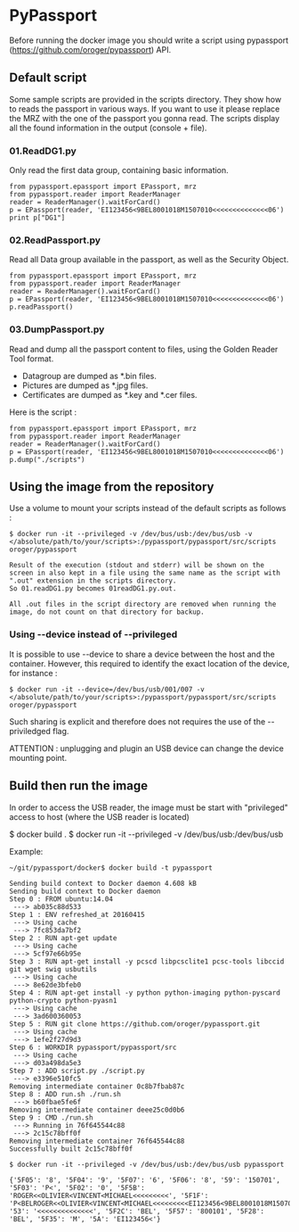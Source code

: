 # PyPassport

Before running the docker image you should write a script using pypassport (https://github.com/oroger/pypassport) API.

## Default script 

Some sample scripts are provided in the scripts directory. They show how to reads the passport in various ways.
If you want to use it please replace the MRZ with the one of the passport you gonna read.
The scripts display all the found information in the output (console + file).

### 01.ReadDG1.py

Only read the first data group, containing basic information.

	from pypassport.epassport import EPassport, mrz
	from pypassport.reader import ReaderManager
	reader = ReaderManager().waitForCard()
	p = EPassport(reader, 'EI123456<9BEL8001018M1507010<<<<<<<<<<<<<<06')
	print p["DG1"]

### 02.ReadPassport.py

Read all Data group available in the passport, as well as the Security Object.

	from pypassport.epassport import EPassport, mrz
	from pypassport.reader import ReaderManager
	reader = ReaderManager().waitForCard()
	p = EPassport(reader, 'EI123456<9BEL8001018M1507010<<<<<<<<<<<<<<06')
	p.readPassport()

### 03.DumpPassport.py

Read and dump all the passport content to files, using the Golden Reader Tool format.

* Datagroup are dumped as *.bin files.
* Pictures are dumped as *.jpg files.
* Certificates are dumped as *.key and *.cer files.

Here is the script :

	from pypassport.epassport import EPassport, mrz
	from pypassport.reader import ReaderManager
	reader = ReaderManager().waitForCard()
	p = EPassport(reader, 'EI123456<9BEL8001018M1507010<<<<<<<<<<<<<<06')
	p.dump("./scripts")

## Using the image from the repository

Use a volume to mount your scripts instead of the default scripts as follows :

	$ docker run -it --privileged -v /dev/bus/usb:/dev/bus/usb -v </absolute/path/to/your/scripts>:/pypassport/pypassport/src/scripts oroger/pypassport

	Result of the execution (stdout and stderr) will be shown on the screen in also kept in a file using the same name as the script with ".out" extension in the scripts directory.
	So 01.readDG1.py becomes 01readDG1.py.out.

	All .out files in the script directory are removed when running the image, do not count on that directory for backup.

### Using --device instead of --privileged

It is possible to use --device to share a device between the host and the container. 
However, this required to identify the exact location of the device, for instance :

	$ docker run -it --device=/dev/bus/usb/001/007 -v </absolute/path/to/your/scripts>:/pypassport/pypassport/src/scripts oroger/pypassport

Such sharing is explicit and therefore does not requires the use of the --priviledged flag.

ATTENTION : unplugging and plugin an USB device can change the device mounting point.

## Build then run the image

In order to access the USB reader, the image must be start with "privileged" access to host (where the USB reader is located)

$ docker build .
$ docker run -it --privileged -v /dev/bus/usb:/dev/bus/usb <imageId>

Example:

	~/git/pypassport/docker$ docker build -t pypassport

	Sending build context to Docker daemon 4.608 kB
	Sending build context to Docker daemon 
	Step 0 : FROM ubuntu:14.04
	 ---> ab035c88d533
	Step 1 : ENV refreshed_at 20160415
	 ---> Using cache
	 ---> 7fc853da7bf2
	Step 2 : RUN apt-get update
	 ---> Using cache
	 ---> 5cf97e66b95e
	Step 3 : RUN apt-get install -y pcscd libpcsclite1 pcsc-tools libccid git wget swig usbutils
	 ---> Using cache
	 ---> 8e62de3bfeb0
	Step 4 : RUN apt-get install -y python python-imaging python-pyscard python-crypto python-pyasn1
	 ---> Using cache
	 ---> 3ad600360053
	Step 5 : RUN git clone https://github.com/oroger/pypassport.git
	 ---> Using cache
	 ---> 1efe2f27d9d3
	Step 6 : WORKDIR pypassport/pypassport/src
	 ---> Using cache
	 ---> d03a498da5e3
	Step 7 : ADD script.py ./script.py
	 ---> e3396e510fc5
	Removing intermediate container 0c8b7fbab87c
	Step 8 : ADD run.sh ./run.sh
	 ---> b60fbae5fe6f
	Removing intermediate container deee25c0d0b6
	Step 9 : CMD ./run.sh
	 ---> Running in 76f645544c88
	 ---> 2c15c78bff0f
	Removing intermediate container 76f645544c88
	Successfully built 2c15c78bff0f

	$ docker run -it --privileged -v /dev/bus/usb:/dev/bus/usb pypassport

	{'5F05': '8', '5F04': '9', '5F07': '6', '5F06': '8', '59': '150701', '5F03': 'P<', '5F02': '0', '5F5B': 'ROGER<<OLIVIER<VINCENT<MICHAEL<<<<<<<<<', '5F1F': 'P<BELROGER<<OLIVIER<VINCENT<MICHAEL<<<<<<<<<EI123456<9BEL8001018M1507010<<<<<<<<<<<<<<06', '53': '<<<<<<<<<<<<<<', '5F2C': 'BEL', '5F57': '800101', '5F28': 'BEL', '5F35': 'M', '5A': 'EI123456<'}

